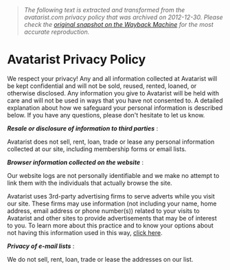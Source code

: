 > *The following text is extracted and transformed from the avatarist.com privacy policy that was archived on 2012-12-30. Please check the [original snapshot on the Wayback Machine](https://web.archive.org/web/20121230221400id_/http%3A//www.avatarist.com/privacy) for the most accurate reproduction.*

# Avatarist Privacy Policy

We respect your privacy! Any and all information collected at Avatarist will be kept confidential and will not be sold, reused, rented, loaned, or otherwise disclosed. Any information you give to Avatarist will be held with care and will not be used in ways that you have not consented to. A detailed explanation about how we safeguard your personal information is described below. If you have any questions, please don't hesitate to let us know.

**_Resale or disclosure of information to third parties_** :

Avatarist does not sell, rent, loan, trade or lease any personal information collected at our site, including membership forms or email lists.

**_Browser information collected on the website_** :

Our website logs are not personally identifiable and we make no attempt to link them with the individuals that actually browse the site.

Avatarist uses 3rd-party advertising firms to serve adverts while you visit our site. These firms may use information (not including your name, home address, email address or phone number(s)) related to your visits to Avatarist and other sites to provide advertisements that may be of interest to you. To learn more about this practice and to know your options about not having this information used in this way, [click here](http://www.networkadvertising.org/).

**_Privacy of e-mail lists_** :

We do not sell, rent, loan, trade or lease the addresses on our list.
